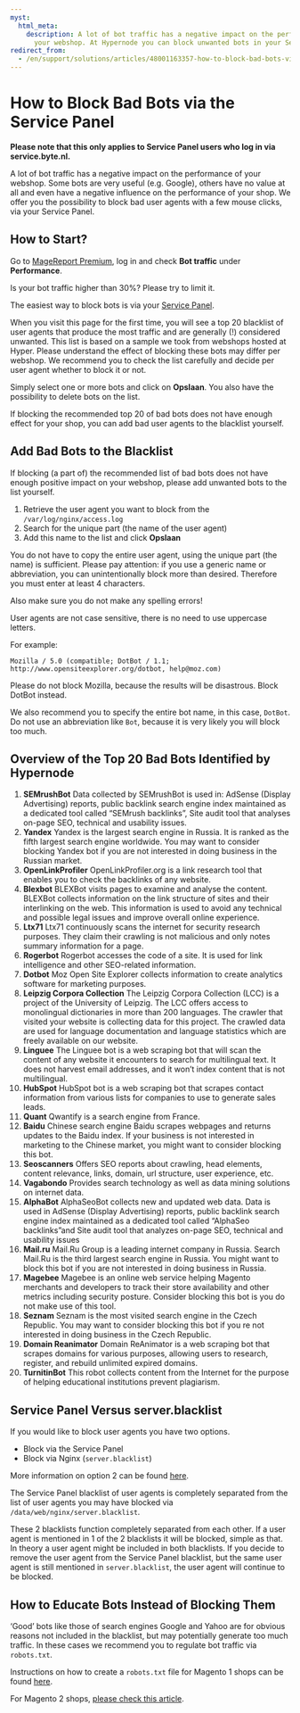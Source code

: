 ```yaml
---
myst:
  html_meta:
    description: A lot of bot traffic has a negative impact on the performance of
      your webshop. At Hypernode you can block unwanted bots in your Service Panel.
redirect_from:
  - /en/support/solutions/articles/48001163357-how-to-block-bad-bots-via-the-service-panel/
---
```


<!-- source: https://support.hypernode.com/en/support/solutions/articles/48001163357-how-to-block-bad-bots-via-the-service-panel/ -->

# How to Block Bad Bots via the Service Panel

**Please note that this only applies to Service Panel users who log in via service.byte.nl.**

A lot of bot traffic has a negative impact on the performance of your webshop. Some bots are very useful (e.g. Google), others have no value at all and even have a negative influence on the performance of your shop. We offer you the possibility to block bad user agents with a few mouse clicks, via your Service Panel.

## How to Start?

Go to [MageReport Premium](https://www.magereport.com/), log in and check **Bot traffic** under **Performance**.

Is your bot traffic higher than 30%? Please try to limit it.

The easiest way to block bots is via your [Service Panel](https://service.byte.nl/protected/domein/info/menu/?tab=2).

When you visit this page for the first time, you will see a top 20 blacklist of user agents that produce the most traffic and are generally (!) considered unwanted. This list is based on a sample we took from webshops hosted at Hyper. Please understand the effect of blocking these bots may differ per webshop. We recommend you to check the list carefully and decide per user agent whether to block it or not.

Simply select one or more bots and click on **Opslaan**. You also have the possibility to delete bots on the list.

If blocking the recommended top 20 of bad bots does not have enough effect for your shop, you can add bad user agents to the blacklist yourself.

## Add Bad Bots to the Blacklist

If blocking (a part of) the recommended list of bad bots does not have enough positive impact on your webshop, please add unwanted bots to the list yourself.

1. Retrieve the user agent you want to block from the `/var/log/nginx/access.log`
1. Search for the unique part (the name of the user agent)
1. Add this name to the list and click **Opslaan**

You do not have to copy the entire user agent, using the unique part (the name) is sufficient. Please pay attention: if you use a generic name or abbreviation, you can unintentionally block more than desired. Therefore you must enter at least 4 characters.

Also make sure you do not make any spelling errors!

User agents are not case sensitive, there is no need to use uppercase letters.

For example:

`Mozilla / 5.0 (compatible; DotBot / 1.1; http://www.opensiteexplorer.org/dotbot, help@moz.com)`

Please do not block Mozilla, because the results will be disastrous. Block DotBot instead.

We also recommend you to specify the entire bot name, in this case, `DotBot`. Do not use an abbreviation like `Bot`, because it is very likely you will block too much.

## Overview of the Top 20 Bad Bots Identified by Hypernode

1. **SEMrushBot**
   Data collected by SEMrushBot is used in: AdSense (Display Advertising) reports, public backlink search engine index maintained as a dedicated tool called “SEMrush backlinks”, Site audit tool that analyses on-page SEO, technical and usability issues.
1. **Yandex**
   Yandex is the largest search engine in Russia. It is ranked as the fifth largest search engine worldwide. You may want to consider blocking Yandex bot if you are not interested in doing business in the Russian market.
1. **OpenLinkProfiler**
   OpenLinkProfiler.org is a link research tool that enables you to check the backlinks of any website.
1. **Blexbot**
   BLEXBot visits pages to examine and analyse the content. BLEXBot collects information on the link structure of sites and their interlinking on the web. This information is used to avoid any technical and possible legal issues and improve overall online experience.
1. **Ltx71**
   Ltx71 continuously scans the internet for security research purposes. They claim their crawling is not malicious and only notes summary information for a page.
1. **Rogerbot**
   Rogerbot accesses the code of a site. It is used for link intelligence and other SEO-related information.
1. **Dotbot**
   Moz Open Site Explorer collects information to create analytics software for marketing purposes.
1. **Leipzig Corpora Collection**
   The Leipzig Corpora Collection (LCC) is a project of the University of Leipzig. The LCC offers access to monolingual dictionaries in more than 200 languages. The crawler that visited your website is collecting data for this project. The crawled data are used for language documentation and language statistics which are freely available on our website.
1. **Linguee**
   The Linguee bot is a web scraping bot that will scan the content of any website it encounters to search for multilingual text. It does not harvest email addresses, and it won’t index content that is not multilingual.
1. **HubSpot**
   HubSpot bot is a web scraping bot that scrapes contact information from various lists for companies to use to generate sales leads.
1. **Quant**
   Qwantify is a search engine from France.
1. **Baidu**
   Chinese search engine Baidu scrapes webpages and returns updates to the Baidu index. If your business is not interested in marketing to the Chinese market, you might want to consider blocking this bot.
1. **Seoscanners**
   Offers SEO reports about crawling, head elements, content relevance, links, domain, url structure, user experience, etc.
1. **Vagabondo**
   Provides search technology as well as data mining solutions on internet data.
1. **AlphaBot**
   AlphaSeoBot collects new and updated web data. Data is used in AdSense (Display Advertising) reports, public backlink search engine index maintained as a dedicated tool called “AlphaSeo backlinks”and Site audit tool that analyzes on-page SEO, technical and usability issues
1. **Mail.ru**
   Mail.Ru Group is a leading internet company in Russia. Search Mail.Ru is the third largest search engine in Russia. You might want to block this bot if you are not interested in doing business in Russia.
1. **Magebee**
   Magebee is an online web service helping Magento merchants and developers to track their store availability and other metrics including security posture. Consider blocking this bot is you do not make use of this tool.
1. **Seznam**
   Seznam is the most visited search engine in the Czech Republic. You may want to consider blocking this bot if you re not interested in doing business in the Czech Republic.
1. **Domain Reanimator**
   Domain ReAnimator is a web scraping bot that scrapes domains for various purposes, allowing users to research, register, and rebuild unlimited expired domains.
1. **TurnitinBot**
   This robot collects content from the Internet for the purpose of helping educational institutions prevent plagiarism.

## Service Panel Versus server.blacklist

If you would like to block user agents you have two options.

- Block via the Service Panel
- Block via Nginx (`server.blacklist`)

More information on option 2 can be found [here](../../hypernode-platform/nginx/how-to-block-user-agents-and-referrer-sites.md).

The Service Panel blacklist of user agents is completely separated from the list of user agents you may have blocked via `/data/web/nginx/server.blacklist`.

These 2 blacklists function completely separated from each other. If a user agent is mentioned in 1 of the 2 blacklists it will be blocked, simple as that. In theory a user agent might be included in both blacklists. If you decide to remove the user agent from the Service Panel blacklist, but the same user agent is still mentioned in `server.blacklist`, the user agent will continue to be blocked.

## How to Educate Bots Instead of Blocking Them

‘Good’ bots like those of search engines Google and Yahoo are for obvious reasons not included in the blacklist, but may potentially generate too much traffic. In these cases we recommend you to regulate bot traffic via `robots.txt`.

Instructions on how to create a `robots.txt` file for Magento 1 shops can be found [here](../../ecommerce-applications/magento-1/how-to-create-a-robots-txt-for-your-magento-1-shop.md).

For Magento 2 shops, [please check this article](../../ecommerce-applications/magento-2/how-to-create-a-robots-txt-for-magento-2-x.md).
